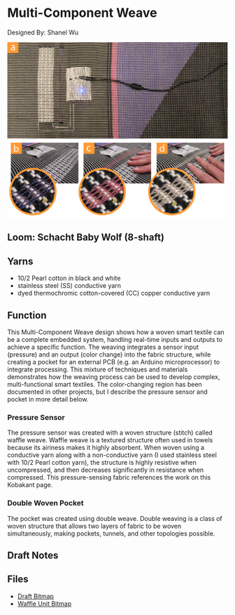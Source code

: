 # Multi-Component Weave
Designed By: Shanel Wu

![Overview of Multi-Component Weave and different press states][final]

## Loom: Schacht Baby Wolf (8-shaft)

## Yarns
- 10/2 Pearl cotton in black and white
- stainless steel (SS) conductive yarn
- dyed thermochromic cotton-covered (CC) copper conductive yarn

## Function
This Multi-Component Weave design shows how a woven smart textile can be a complete embedded system, handling real-time inputs and outputs to achieve a specific function. The weaving integrates a sensor input (pressure) and an output (color change) into the fabric structure, while creating a pocket for an external PCB (e.g. an Arduino microprocessor) to integrate processing. This mixture of techniques and materials demonstrates how the weaving process can be used to develop complex, multi-functional smart textiles. The color-changing region has been documented in other projects, but I describe the pressure sensor and pocket in more detail below.

### Pressure Sensor

The pressure sensor was created with a woven structure (stitch) called waffle weave. Waffle weave is a textured structure often used in towels because its airiness makes it highly absorbent. When woven using a conductive yarn along with a non-conductive yarn (I used stainless steel with 10/2 Pearl cotton yarn), the structure is highly resistive when uncompressed, and then decreases significantly in resistance when compressed. This pressure-sensing fabric references the work on this Kobakant page.

### Double Woven Pocket

The pocket was created using double weave. Double weaving is a class of woven structure that allows two layers of fabric to be woven simultaneously, making pockets, tunnels, and other topologies possible.

## Draft Notes

## Files
- [Draft Bitmap](/drafts/multicomponent_weave/multiComponent.bmp)
- [Waffle Unit Bitmap](/drafts/multicomponent_weave/waffleUnit.bmp)

[final]: multicomp_figure.png "Figure for Multi-Component Weave"